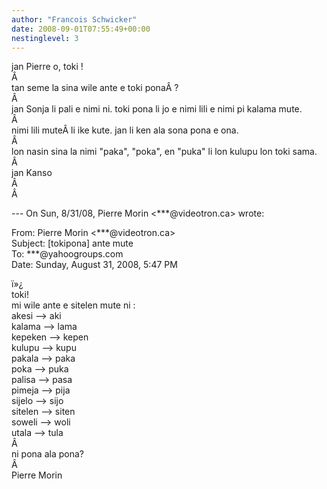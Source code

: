 ```yaml
---
author: "Francois Schwicker"
date: 2008-09-01T07:55:49+00:00
nestinglevel: 3
---
```

jan Pierre o, toki !  
Â   
tan seme la sina wile ante e toki ponaÂ ?  
Â   
jan Sonja li pali e nimi ni. toki pona li jo e nimi lili e nimi pi kalama mute.  
Â   
nimi lili muteÂ li ike kute. jan li ken ala sona pona e ona.  
Â   
lon nasin sina la nimi "paka", "poka", en "puka" li lon kulupu lon toki sama.  
Â   
jan Kanso  
Â   
Â   
  
  
\--- On Sun, 8/31/08, Pierre Morin <\*\*\*@videotron.ca> wrote:  
  
From: Pierre Morin <\*\*\*@videotron.ca>  
Subject: \[tokipona\] ante mute  
To: \*\*\*@yahoogroups.com  
Date: Sunday, August 31, 2008, 5:47 PM  
  
  
  
  
  
  
ï»¿  
toki!  
mi wile ante e sitelen mute ni :  
akesi --> aki  
kalama --> lama  
kepeken --> kepen  
kulupu --> kupu  
pakala --> paka  
poka --> puka  
palisa --> pasa  
pimeja --> pija  
sijelo --> sijo  
sitelen --> siten  
soweli --> woli  
utala --> tula  
Â   
ni pona ala pona?  
Â   
Pierre Morin